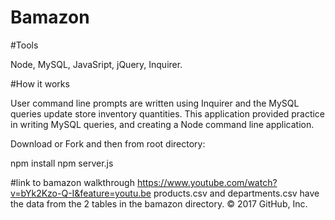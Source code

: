 # Bamazon


#Tools 

Node, MySQL, JavaSript, jQuery, Inquirer.

#How it works

User command line prompts are written using Inquirer and the MySQL queries update store inventory quantities. This application provided practice in writing MySQL queries, and creating a Node command line application.


Download or Fork and then from root directory:

npm install
npm server.js



#link to bamazon walkthrough
https://www.youtube.com/watch?v=bYk2Kzo-Q-I&feature=youtu.be
products.csv and departments.csv have the data from the 2 tables in the bamazon directory.
© 2017 GitHub, Inc.
